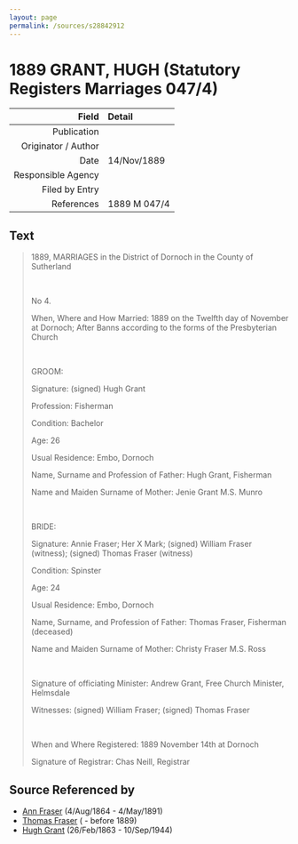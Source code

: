 ```yaml
---
layout: page
permalink: /sources/s28842912
---
```


# 1889 GRANT, HUGH (Statutory Registers Marriages 047/4)

Field | Detail
---:|:---
Publication | 
Originator / Author | 
Date | 14/Nov/1889
Responsible Agency | 
Filed by Entry | 
References | 1889 M 047/4

## Text

> 1889, MARRIAGES in the District of Dornoch in the County of Sutherland
>
> <br/>
>
> No 4.
>
> When, Where and How Married: 1889 on the Twelfth day of November at Dornoch; After Banns according to the forms of the Presbyterian Church
>
> <br/>
>
> GROOM:
>
> Signature: (signed) Hugh Grant
>
> Profession: Fisherman
>
> Condition: Bachelor
>
> Age: 26
>
> Usual Residence: Embo, Dornoch
>
> Name, Surname and Profession of Father: Hugh Grant, Fisherman
>
> Name and Maiden Surname of Mother: Jenie Grant M.S. Munro
>
> <br/>
>
> BRIDE:
>
> Signature: Annie Fraser; Her X Mark; (signed) William Fraser (witness); (signed) Thomas Fraser (witness)
>
> Condition: Spinster
>
> Age: 24
>
> Usual Residence: Embo, Dornoch
>
> Name, Surname, and Profession of Father: Thomas Fraser, Fisherman (deceased)
>
> Name and Maiden Surname of Mother: Christy Fraser M.S. Ross
>
> <br/>
>
> Signature of officiating Minister: Andrew Grant, Free Church Minister, Helmsdale
>
> Witnesses: (signed) William Fraser; (signed) Thomas Fraser
>
> <br/>
>
> When and Where Registered: 1889 November 14th at Dornoch
>
> Signature of Registrar: Chas Neill, Registrar
>

## Source Referenced by

* [Ann Fraser](../people/@83535990@-ann-fraser-b1864-8-4-d1891-5-4.md) (4/Aug/1864 - 4/May/1891)
* [Thomas Fraser](../people/@39286288@-thomas-fraser-b-d1889.md) ( - before 1889)
* [Hugh Grant](../people/@31066628@-hugh-grant-b1863-2-26-d1944-9-10.md) (26/Feb/1863 - 10/Sep/1944)
